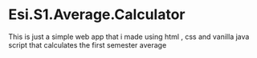 # Esi.S1.Average.Calculator
This is just a simple web app that i made using html , css and vanilla java script that calculates the first semester average 
